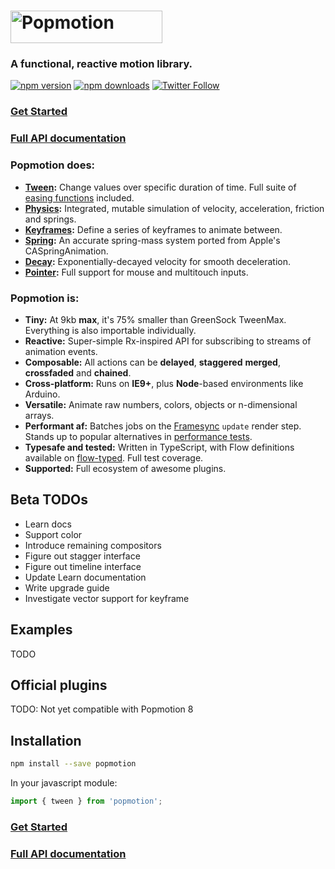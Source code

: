 # <a href="https://popmotion.io"><img src="https://cloud.githubusercontent.com/assets/7850794/21642571/1910a15e-d27b-11e6-84c7-19e88e207c14.png" height="52" width="243" alt="Popmotion" /></a>

### A **functional**, **reactive** motion library.

[![npm version](https://img.shields.io/npm/v/popmotion.svg?style=flat-square)](https://www.npmjs.com/package/popmotion)
[![npm downloads](https://img.shields.io/npm/dm/popmotion.svg?style=flat-square)](https://www.npmjs.com/package/popmotion)
[![Twitter Follow](https://img.shields.io/twitter/follow/espadrine.svg?style=social&label=Follow)](http://twitter.com/popmotionjs)

### [Get Started](https://popmotion.io/learn/get-started)
### [Full API documentation](https://popmotion.io/api)

### Popmotion does:
- **[Tween](https://popmotion.io/api/tween):** Change values over specific duration of time. Full suite of [easing functions](https://popmotion.io/api/easing) included.
- **[Physics](https://popmotion.io/api/physics):** Integrated, mutable simulation of velocity, acceleration, friction and springs.
- **[Keyframes](https://popmotion.io/api/keyframes):** Define a series of keyframes to animate between.
- **[Spring](https://popmotion.io/api/spring):** An accurate spring-mass system ported from Apple's CASpringAnimation.
- **[Decay](https://popmotion.io/api/decay):** Exponentially-decayed velocity for smooth deceleration.
- **[Pointer](https://popmotion.io/api/pointer):** Full support for mouse and multitouch inputs.

### Popmotion is:
- **Tiny:** At 9kb **max**, it's 75% smaller than GreenSock TweenMax. Everything is also importable individually.
- **Reactive:** Super-simple Rx-inspired API for subscribing to streams of animation events.
- **Composable:** All actions can be **delayed**, **staggered** **merged**, **crossfaded** and **chained**.
- **Cross-platform:** Runs on **IE9+**, plus **Node**-based environments like Arduino.
- **Versatile:** Animate raw numbers, colors, objects or n-dimensional arrays.
- **Performant af:** Batches jobs on the [Framesync](https://github.com/popmotion/framesync) `update` render step. Stands up to popular alternatives in [performance tests](http://codepen.io/popmotion/pen/zNYXmR).
- **Typesafe and tested:** Written in TypeScript, with Flow definitions available on [flow-typed](https://github.com/flowtype/flow-typed). Full test coverage.
- **Supported:** Full ecosystem of awesome plugins.

## Beta TODOs
- Learn docs
- Support color
- Introduce remaining compositors
- Figure out stagger interface
- Figure out timeline interface
- Update Learn documentation
- Write upgrade guide
- Investigate vector support for keyframe

## Examples
TODO

## Official plugins
TODO: Not yet compatible with Popmotion 8

## Installation

```bash
npm install --save popmotion
```

In your javascript module:

```javascript
import { tween } from 'popmotion';
```

### [Get Started](https://popmotion.io/learn/get-started)
### [Full API documentation](https://popmotion.io/api)
